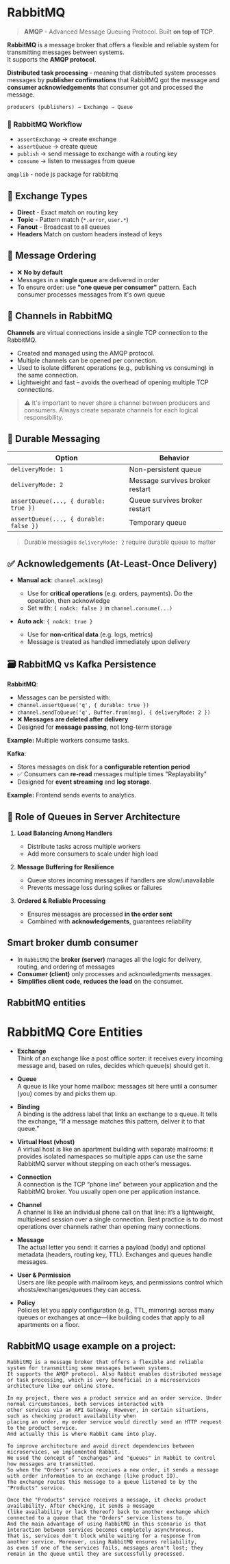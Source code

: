 # RabbitMQ

> **AMQP** - Advanced Message Queuing Protocol. Built **on top of TCP**.

**RabbitMQ** is a message broker that offers a flexible and reliable system for transmitting messages between systems.  
It supports the **AMQP protocol**.

**Distributed task processing** - meaning that distributed system processes messages by **publisher confirmations** that
RabbitMQ got the message and **consumer acknowledgements** that consumer got and processed the message.

```plaintext
producers (publishers) → Exchange → Queue
```

### 🧭 RabbitMQ Workflow

- `assertExchange` → create exchange
- `assertQueue` → create queue
- `publish` → send message to exchange with a routing key
- `consume` → listen to messages from queue

`amqplib` - node js package for rabbitmq

## 🧭 Exchange Types

- **Direct** - Exact match on routing key
- **Topic** - Pattern match (`*.error`, `user.*`)
- **Fanout** - Broadcast to all queues
- **Headers** Match on custom headers instead of keys

## 🔁 Message Ordering

- ❌ **No by default**
- Messages in a **single queue** are delivered in order
- To ensure order: use **"one queue per consumer"** pattern. Each consumer processes messages from it's own queue

## 📡 Channels in RabbitMQ

**Channels** are virtual connections inside a single TCP connection to the RabbitMQ.

- Created and managed using the AMQP protocol.
- Multiple channels can be opened per connection.
- Used to isolate different operations (e.g., publishing vs consuming) in the same connection.
- Lightweight and fast – avoids the overhead of opening multiple TCP connections.

> ⚠️ It's important to never share a channel between producers and consumers. Always create separate channels for each logical responsibility.

## 💾 Durable Messaging

| Option                                 | Behavior                        |
| -------------------------------------- | ------------------------------- |
| `deliveryMode: 1`                      | Non-persistent queue            |
| `deliveryMode: 2`                      | Message survives broker restart |
| `assertQueue(..., { durable: true })`  | Queue survives broker restart   |
| `assertQueue(..., { durable: false })` | Temporary queue                 |

> Durable messages `deliveryMode: 2` require durable queue to matter

## ✅ Acknowledgements (At-Least-Once Delivery)

- **Manual ack**: `channel.ack(msg)`

  - Use for **critical operations** (e.g. orders, payments). Do the operation, then acknowledge
  - Set with: `{ noAck: false }` in `channel.consume(...)`

- **Auto ack**: `{ noAck: true }`

  - Use for **non-critical data** (e.g. logs, metrics)
  - Message is treated as handled immediately upon delivery

## 🗃️ RabbitMQ vs Kafka Persistence

**RabbitMQ**:

- Messages can be persisted with:
- `channel.assertQueue('q', { durable: true })`
- `channel.sendToQueue('q', Buffer.from(msg), { deliveryMode: 2 })`
- ❌ **Messages are deleted after delivery**
- Designed for **message passing**, not long-term storage

**Example:** Multiple workers consume tasks.

**Kafka**:

- Stores messages on disk for a **configurable retention period**
- ✅ Consumers can **re-read** messages multiple times "Replayability"
- Designed for **event streaming** and **log storage**.

**Example:** Frontend sends events to analytics.

## 🧱 Role of Queues in Server Architecture

1. **Load Balancing Among Handlers**

   - Distribute tasks across multiple workers
   - Add more consumers to scale under high load

2. **Message Buffering for Resilience**

   - Queue stores incoming messages if handlers are slow/unavailable
   - Prevents message loss during spikes or failures

3. **Ordered & Reliable Processing**

   - Ensures messages are processed **in the order sent**
   - Combined with **acknowledgements**, guarantees reliability

## Smart broker dumb consumer

- In `RabbitMQ` the **broker (server)** manages all the logic for delivery, routing, and ordering of messages
- **Consumer (client)** only processes and acknowledgments messages.
- **Simplifies client code**, **reduces the load** on the consumer.

## RabbitMQ entities

# RabbitMQ Core Entities

- **Exchange**  
  Think of an exchange like a post office sorter: it receives every incoming message and, based on rules, decides which queue(s) should get it.

- **Queue**  
  A queue is like your home mailbox: messages sit here until a consumer (you) comes by and picks them up.

- **Binding**  
  A binding is the address label that links an exchange to a queue. It tells the exchange, “If a message matches this pattern, deliver it to that queue.”

- **Virtual Host (vhost)**  
  A virtual host is like an apartment building with separate mailrooms: it provides isolated namespaces so multiple apps can use the same RabbitMQ server without stepping on each other’s messages.

- **Connection**  
  A connection is the TCP “phone line” between your application and the RabbitMQ broker. You usually open one per application instance.

- **Channel**  
  A channel is like an individual phone call on that line: it’s a lightweight, multiplexed session over a single connection. Best practice is to do most operations over channels rather than opening many connections.

- **Message**  
  The actual letter you send: it carries a payload (body) and optional metadata (headers, routing key, TTL). Exchanges and queues handle messages.

- **User & Permission**  
  Users are like people with mailroom keys, and permissions control which vhosts/exchanges/queues they can access.

- **Policy**  
  Policies let you apply configuration (e.g., TTL, mirroring) across many queues or exchanges at once—like building codes that apply to all apartments on a floor.

## RabbitMQ usage example on a project:

```plaintext
RabbitMQ is a message broker that offers a flexible and reliable system for transmitting some messages between systems.
It supports the AMQP protocol. Also Rabbit enables distributed message or task processing, which is very beneficial in a microservices architecture like our online store.

In my project, there was a product service and an order service. Under normal circumstances, both services interacted with
other services via an API Gateway. However, in certain situations, such as checking product availability when
placing an order, my order service would directly send an HTTP request to the product service.
And actually this is where Rabbit came into play.

To improve architecture and avoid direct dependencies between microservices, we implemented Rabbit.
We used the concept of "exchanges" and "queues" in Rabbit to control how messages are transmitted.
So when the "Orders" service receives a new order, it sends a message with order information to an exchange (like product ID).
The exchange routes this message to a queue listened to by the "Products" service.

Once the "Products" service receives a message, it checks product availability. After checking, it sends a message
(like availability or lack thereof) back to another exchange which connected to a queue that the "Orders" service listens to.
And the main advantage of using RabbitMQ in this scenario is that interaction between services becomes completely asynchronous.
That is, services don't block while waiting for a response from another service. Moreover, using RabbitMQ ensures reliability,
as even if one of the services fails, messages aren't lost; they remain in the queue until they are successfully processed.
```
